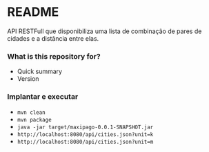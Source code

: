 # README #

API RESTFull que disponibiliza uma lista de combinação de pares de cidades e a distância entre elas.

### What is this repository for? ###

* Quick summary
* Version

### Implantar e executar ###

* `mvn clean`
* `mvn package`
* `java -jar target/maxipago-0.0.1-SNAPSHOT.jar`
* `http://localhost:8080/api/cities.json?unit=k`
* `http://localhost:8080/api/cities.json?unit=m`


